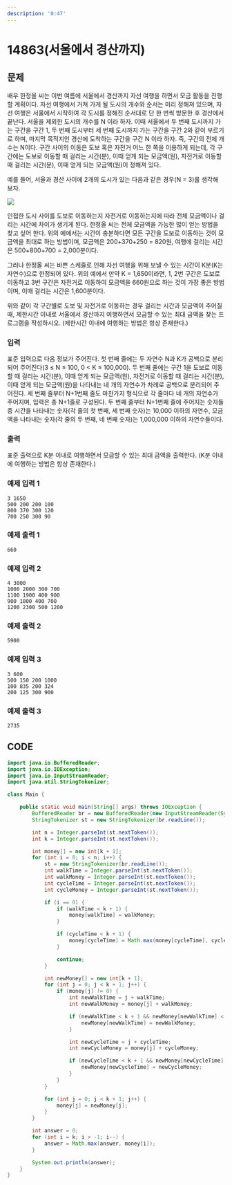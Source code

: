 ```yaml
---
description: '0:47'
---
```


# 14863\(서울에서 경산까지\)

##  문제

배우 한정올 씨는 이번 여름에 서울에서 경산까지 자선 여행을 하면서 모금 활동을 진행할 계획이다. 자선 여행에서 거쳐 가게 될 도시의 개수와 순서는 미리 정해져 있으며, 자선 여행은 서울에서 시작하여 각 도시를 정해진 순서대로 단 한 번씩 방문한 후 경산에서 끝난다. 서울을 제외한 도시의 개수를 N 이라 하자. 이때 서울에서 두 번째 도시까지 가는 구간을 구간 1, 두 번째 도시부터 세 번째 도시까지 가는 구간을 구간 2와 같이 부르기로 하며, 마지막 목적지인 경산에 도착하는 구간을 구간 N 이라 하자. 즉, 구간의 전체 개수는 N이다. 구간 사이의 이동은 도보 혹은 자전거 어느 한 쪽을 이용하게 되는데, 각 구간에는 도보로 이동할 때 걸리는 시간\(분\), 이때 얻게 되는 모금액\(원\), 자전거로 이동할 때 걸리는 시간\(분\), 이때 얻게 되는 모금액\(원\)이 정해져 있다.

예를 들어, 서울과 경산 사이에 2개의 도시가 있는 다음과 같은 경우\(N = 3\)를 생각해 보자.

![](https://onlinejudgeimages.s3-ap-northeast-1.amazonaws.com/problem/14863/1.png)

인접한 도시 사이를 도보로 이동하는지 자전거로 이동하는지에 따라 전체 모금액이나 걸리는 시간에 차이가 생기게 된다. 한정올 씨는 전체 모금액을 가능한 많이 얻는 방법을 찾고 싶어 한다. 위의 예에서는 시간이 충분하다면 모든 구간을 도보로 이동하는 것이 모금액을 최대로 하는 방법이며, 모금액은 200+370+250 = 820원, 여행에 걸리는 시간은 500+800+700 = 2,000분이다.

그러나 한정올 씨는 바쁜 스케줄로 인해 자선 여행을 위해 보낼 수 있는 시간이 K분\(K는 자연수\)으로 한정되어 있다. 위의 예에서 만약 K = 1,650이라면, 1, 2번 구간은 도보로 이동하고 3번 구간은 자전거로 이동하여 모금액을 660원으로 하는 것이 가장 좋은 방법이며, 이때 걸리는 시간은 1,600분이다.

위와 같이 각 구간별로 도보 및 자전거로 이동하는 경우 걸리는 시간과 모금액이 주어질 때, 제한시간 이내로 서울에서 경산까지 여행하면서 모금할 수 있는 최대 금액을 찾는 프로그램을 작성하시오. \(제한시간 이내에 여행하는 방법은 항상 존재한다.\)

### 입력

표준 입력으로 다음 정보가 주어진다. 첫 번째 줄에는 두 자연수 N과 K가 공백으로 분리되어 주어진다\(3 ≤ N ≤ 100, 0 &lt; K ≤ 100,000\). 두 번째 줄에는 구간 1을 도보로 이동할 때 걸리는 시간\(분\), 이때 얻게 되는 모금액\(원\), 자전거로 이동할 때 걸리는 시간\(분\), 이때 얻게 되는 모금액\(원\)을 나타내는 네 개의 자연수가 차례로 공백으로 분리되어 주어진다. 세 번째 줄부터 N+1번째 줄도 마찬가지 형식으로 각 줄마다 네 개의 자연수가 주어지며, 입력은 총 N+1줄로 구성된다. 두 번째 줄부터 N+1번째 줄에 주어지는 숫자들 중 시간을 나타내는 숫자\(각 줄의 첫 번째, 세 번째 숫자\)는 10,000 이하의 자연수, 모금액을 나타내는 숫자\(각 줄의 두 번째, 네 번째 숫자\)는 1,000,000 이하의 자연수들이다.

### 출력

표준 출력으로 K분 이내로 여행하면서 모금할 수 있는 최대 금액을 출력한다. \(K분 이내에 여행하는 방법은 항상 존재한다.\)

### 예제 입력 1

```text
3 1650
500 200 200 100
800 370 300 120
700 250 300 90
```

### 예제 출력 1

```text
660
```

### 예제 입력 2

```text
4 3000
1000 2000 300 700
1100 1900 400 900
900 1800 400 700
1200 2300 500 1200
```

### 예제 출력 2

```text
5900
```

### 예제 입력 3

```text
3 600
500 150 200 1000
100 835 200 324
200 125 300 900
```

### 예제 출력 3

```text
2735
```

## CODE

```java
import java.io.BufferedReader;
import java.io.IOException;
import java.io.InputStreamReader;
import java.util.StringTokenizer;

class Main {

	public static void main(String[] args) throws IOException {
		BufferedReader br = new BufferedReader(new InputStreamReader(System.in));
		StringTokenizer st = new StringTokenizer(br.readLine());

		int n = Integer.parseInt(st.nextToken());
		int k = Integer.parseInt(st.nextToken());

		int money[] = new int[k + 1];
		for (int i = 0; i < n; i++) {
			st = new StringTokenizer(br.readLine());
			int walkTime = Integer.parseInt(st.nextToken());
			int walkMoney = Integer.parseInt(st.nextToken());
			int cycleTime = Integer.parseInt(st.nextToken());
			int cycleMoney = Integer.parseInt(st.nextToken());

			if (i == 0) {
				if (walkTime < k + 1) {
					money[walkTime] = walkMoney;
				}

				if (cycleTime < k + 1) {
					money[cycleTime] = Math.max(money[cycleTime], cycleMoney);
				}

				continue;
			}

			int newMoney[] = new int[k + 1];
			for (int j = 0; j < k + 1; j++) {
				if (money[j] != 0) {
					int newWalkTime = j + walkTime;
					int newWalkMoney = money[j] + walkMoney;

					if (newWalkTime < k + 1 && newMoney[newWalkTime] < newWalkMoney) {
						newMoney[newWalkTime] = newWalkMoney;
					}

					int newCycleTime = j + cycleTime;
					int newCycleMoney = money[j] + cycleMoney;

					if (newCycleTime < k + 1 && newMoney[newCycleTime] < newCycleMoney) {
						newMoney[newCycleTime] = newCycleMoney;
					}
				}
			}

			for (int j = 0; j < k + 1; j++) {
				money[j] = newMoney[j];
			}
		}

		int answer = 0;
		for (int i = k; i > -1; i--) {
			answer = Math.max(answer, money[i]);
		}

		System.out.println(answer);
	}
}
```

